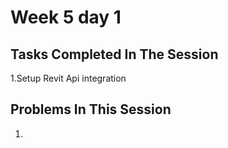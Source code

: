 # Week 5 day 1
## Tasks Completed In The Session
1.Setup Revit Api integration

## Problems In This Session
<!--0. Got Stuck On Roof -->
1.
